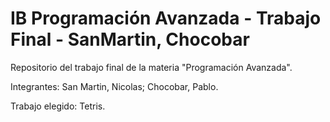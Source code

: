 # IB Programación Avanzada - Trabajo Final - SanMartin, Chocobar

Repositorio del trabajo final de la materia "Programación Avanzada".

Integrantes: San Martin, Nicolas; Chocobar, Pablo.

Trabajo elegido: Tetris.
